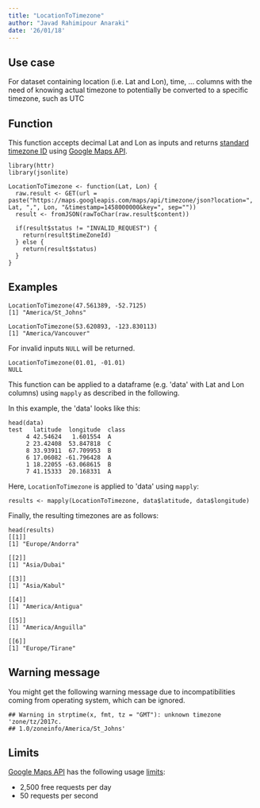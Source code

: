 ```yaml
---
title: "LocationToTimezone"
author: "Javad Rahimipour Anaraki"
date: '26/01/18'
---
```


## Use case
For dataset containing location (i.e. Lat and Lon), time, ... columns with the need of knowing actual timezone to potentially be converted to a specific timezone, such as UTC


## Function
This function accepts decimal Lat and Lon as inputs and returns [standard timezone ID](https://en.wikipedia.org/wiki/List_of_tz_database_time_zones) using [Google Maps API](https://developers.google.com/maps/).

```{r}
library(httr)
library(jsonlite)

LocationToTimezone <- function(Lat, Lon) {
  raw.result <- GET(url = paste("https://maps.googleapis.com/maps/api/timezone/json?location=", Lat, ",", Lon, "&timestamp=1458000000&key=", sep=""))
  result <- fromJSON(rawToChar(raw.result$content))
  
  if(result$status != "INVALID_REQUEST") { 
    return(result$timeZoneId) 
  } else {
    return(result$status)
  }
}
```

## Examples

```{r}
LocationToTimezone(47.561389, -52.7125)
[1] "America/St_Johns"
```

```{r}
LocationToTimezone(53.620893, -123.830113)
[1] "America/Vancouver"
```

For invalid inputs `NULL` will be returned.
```{r}
LocationToTimezone(01.01, -01.01)
NULL
```

This function can be applied to a dataframe (e.g. 'data' with Lat and Lon columns) using ```mapply``` as described in the following.

In this example, the 'data' looks like this:
```{r}
head(data)
test   latitude  longitude  class
     4 42.54624   1.601554  A
     2 23.42408  53.847818  C
     8 33.93911  67.709953  B
     6 17.06082 -61.796428  A
     1 18.22055 -63.068615  B
     7 41.15333  20.168331  A
```
Here, ```LocationToTimezone``` is applied to 'data' using ```mapply```:
```{r}
results <- mapply(LocationToTimezone, data$latitude, data$longitude)
```

Finally, the resulting timezones are as follows:
```{r}
head(results)
[[1]]
[1] "Europe/Andorra"

[[2]]
[1] "Asia/Dubai"

[[3]]
[1] "Asia/Kabul"

[[4]]
[1] "America/Antigua"

[[5]]
[1] "America/Anguilla"

[[6]]
[1] "Europe/Tirane"
```

## Warning message
You might get the following warning message due to incompatibilities coming from operating system, which can be ignored.

```{r}
## Warning in strptime(x, fmt, tz = "GMT"): unknown timezone 'zone/tz/2017c.
## 1.0/zoneinfo/America/St_Johns'
```

## Limits
[Google Maps API](https://developers.google.com/maps/) has the following usage [limits](https://developers.google.com/maps/documentation/timezone/usage-limits):

* 2,500 free requests per day
* 50 requests per second
